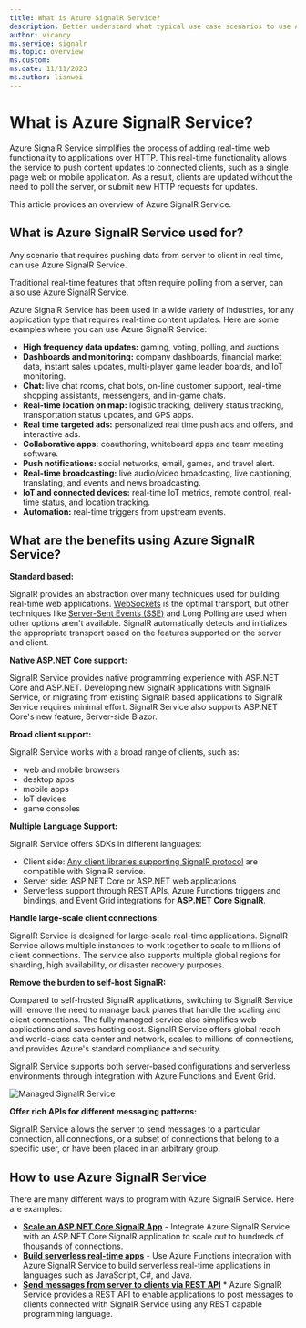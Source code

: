 ```yaml
---
title: What is Azure SignalR Service?
description: Better understand what typical use case scenarios to use Azure SignalR, and learn the key benefits of Azure SignalR.
author: vicancy
ms.service: signalr
ms.topic: overview
ms.custom:
ms.date: 11/11/2023
ms.author: lianwei
---
```


# What is Azure SignalR Service?

Azure SignalR Service simplifies the process of adding real-time web functionality to applications over HTTP. This real-time functionality allows the service to push content updates to connected clients, such as a single page web or mobile application. As a result, clients are updated without the need to poll the server, or submit new HTTP requests for updates.


This article provides an overview of Azure SignalR Service.

## What is Azure SignalR Service used for?

Any scenario that requires pushing data from server to client in real time, can use Azure SignalR Service.

Traditional real-time features that often require polling from a server, can also use Azure SignalR Service.

Azure SignalR Service has been used in a wide variety of industries, for any application type that requires real-time content updates. Here are some examples where you can use Azure SignalR Service:

* **High frequency data updates:** gaming, voting, polling, and auctions.
* **Dashboards and monitoring:** company dashboards, financial market data, instant sales updates, multi-player game leader boards, and IoT monitoring.
* **Chat:** live chat rooms, chat bots, on-line customer support, real-time shopping assistants, messengers, and in-game chats.
* **Real-time location on map:** logistic tracking, delivery status tracking, transportation status updates, and GPS apps.
* **Real time targeted ads:** personalized real time push ads and offers, and interactive ads.
* **Collaborative apps:** coauthoring, whiteboard apps and team meeting software.
* **Push notifications:** social networks, email, games, and travel alert.
* **Real-time broadcasting:** live audio/video broadcasting, live captioning, translating, and events and news broadcasting.
* **IoT and connected devices:** real-time IoT metrics, remote control, real-time status, and location tracking.
* **Automation:** real-time triggers from upstream events.

## What are the benefits using Azure SignalR Service?

**Standard based:**

SignalR provides an abstraction over many techniques used for building real-time web applications. [WebSockets](https://wikipedia.org/wiki/WebSocket) is the optimal transport, but other techniques like [Server-Sent Events (SSE)](https://wikipedia.org/wiki/Server-sent_events) and Long Polling are used when other options aren't available. SignalR automatically detects and initializes the appropriate transport based on the features supported on the server and client.

**Native ASP.NET Core support:**

SignalR Service provides native programming experience with ASP.NET Core and ASP.NET. Developing new SignalR applications with SignalR Service, or migrating from existing SignalR based applications to SignalR Service requires minimal effort.
SignalR Service also supports ASP.NET Core's new feature, Server-side Blazor.

**Broad client support:**

<!-- 
SignalR Service works with a broad range of clients, such as web and mobile browsers, desktop apps, mobile apps, server process, IoT devices, and game consoles. SignalR Service offers SDKs in different languages. In addition to native ASP.NET Core or ASP.NET C# SDKs, SignalR Service also provides the JavaScript client SDK to enable web clients, and many other JavaScript frameworks. The Java client SDK is also supported for Java applications, including Android native apps. SignalR Service supports REST API, and serverless through integrations with Azure Functions and Event Grid.
-->

SignalR Service works with a broad range of clients, such as:

* web and mobile browsers
* desktop apps
* mobile apps
* IoT devices
* game consoles

**Multiple Language Support:**

SignalR Service offers SDKs in different languages:

* Client side: [Any client libraries supporting SignalR protocol](/aspnet/core/signalr/client-features) are compatible with SignalR service.
* Server side: ASP.NET Core or ASP.NET web applications
* Serverless support through REST APIs, Azure Functions triggers and bindings, and Event Grid integrations for **ASP.NET Core SignalR**.

**Handle large-scale client connections:**

SignalR Service is designed for large-scale real-time applications. SignalR Service allows multiple instances to work together to scale to millions of client connections. The service also supports multiple global regions for sharding, high availability, or disaster recovery purposes.

**Remove the burden to self-host SignalR:**

Compared to self-hosted SignalR applications, switching to SignalR Service will remove the need to manage back planes that handle the scaling and client connections. The fully managed service also simplifies web applications and saves hosting cost. SignalR Service offers global reach and world-class data center and network, scales to millions of connections, and provides Azure's standard compliance and security.

SignalR Service supports both server-based configurations and serverless environments through integration with Azure Functions and Event Grid.

<!-- saves hosting cost  How? -->

![Managed SignalR Service](./media/signalr-overview/managed-signalr-service.png)

**Offer rich APIs for different messaging patterns:**

SignalR Service allows the server to send messages to a particular connection, all connections, or a subset of connections that belong to a specific user, or have been placed in an arbitrary group.

## How to use Azure SignalR Service

There are many different ways to program with Azure SignalR Service.  Here are examples:

* **[Scale an ASP.NET Core SignalR App](signalr-concept-scale-aspnet-core.md)** - Integrate Azure SignalR Service with an ASP.NET Core SignalR application to scale out to hundreds of thousands of connections.
* **[Build serverless real-time apps](signalr-concept-azure-functions.md)** - Use Azure Functions integration with Azure SignalR Service to build serverless real-time applications in languages such as JavaScript, C#, and Java.
* **[Send messages from server to clients via REST API](signalr-reference-data-plane-rest-api.md)** * Azure SignalR Service provides a REST API to enable applications to post messages to clients connected with SignalR Service using any REST capable programming language.
